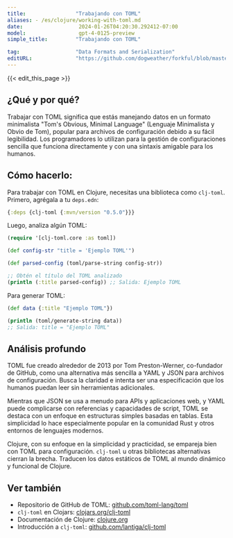 ```yaml
---
title:                "Trabajando con TOML"
aliases: - /es/clojure/working-with-toml.md
date:                  2024-01-26T04:20:30.292412-07:00
model:                 gpt-4-0125-preview
simple_title:         "Trabajando con TOML"

tag:                  "Data Formats and Serialization"
editURL:              "https://github.com/dogweather/forkful/blob/master/content/es/clojure/working-with-toml.md"
---
```


{{< edit_this_page >}}

## ¿Qué y por qué?
Trabajar con TOML significa que estás manejando datos en un formato minimalista "Tom's Obvious, Minimal Language" (Lenguaje Minimalista y Obvio de Tom), popular para archivos de configuración debido a su fácil legibilidad. Los programadores lo utilizan para la gestión de configuraciones sencilla que funciona directamente y con una sintaxis amigable para los humanos.

## Cómo hacerlo:
Para trabajar con TOML en Clojure, necesitas una biblioteca como `clj-toml`. Primero, agrégala a tu `deps.edn`:

```clojure
{:deps {clj-toml {:mvn/version "0.5.0"}}}
```

Luego, analiza algún TOML:

```clojure
(require '[clj-toml.core :as toml])

(def config-str "title = 'Ejemplo TOML'")

(def parsed-config (toml/parse-string config-str))

;; Obtén el título del TOML analizado
(println (:title parsed-config)) ;; Salida: Ejemplo TOML
```

Para generar TOML:

```clojure
(def data {:title "Ejemplo TOML"})

(println (toml/generate-string data))
;; Salida: title = "Ejemplo TOML"
```

## Análisis profundo
TOML fue creado alrededor de 2013 por Tom Preston-Werner, co-fundador de GitHub, como una alternativa más sencilla a YAML y JSON para archivos de configuración. Busca la claridad e intenta ser una especificación que los humanos puedan leer sin herramientas adicionales.

Mientras que JSON se usa a menudo para APIs y aplicaciones web, y YAML puede complicarse con referencias y capacidades de script, TOML se destaca con un enfoque en estructuras simples basadas en tablas. Esta simplicidad lo hace especialmente popular en la comunidad Rust y otros entornos de lenguajes modernos.

Clojure, con su enfoque en la simplicidad y practicidad, se empareja bien con TOML para configuración. `clj-toml` u otras bibliotecas alternativas cierran la brecha. Traducen los datos estáticos de TOML al mundo dinámico y funcional de Clojure.

## Ver también
- Repositorio de GitHub de TOML: [github.com/toml-lang/toml](https://github.com/toml-lang/toml)
- `clj-toml` en Clojars: [clojars.org/clj-toml](https://clojars.org/clj-toml)
- Documentación de Clojure: [clojure.org](https://clojure.org/guides/getting_started)
- Introducción a `clj-toml`: [github.com/lantiga/clj-toml](https://github.com/lantiga/clj-toml)
